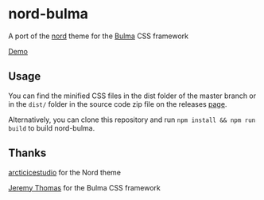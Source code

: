 # nord-bulma

A port of the [nord](https://github.com/arcticicestudio/nord) theme for the [Bulma](https://github.com/jgthms/bulma/) CSS framework

[Demo](https://sereneblue.github.io/nord-bulma)

## Usage

You can find the minified CSS files in the dist folder of the master branch or in the `dist/` folder in the source code zip file on the releases [page](https://github.com/sereneblue/nord-bulma/releases).

Alternatively, you can clone this repository and run `npm install && npm run build` to build nord-bulma.

## Thanks

[arcticicestudio](https://github.com/arcticicestudio/nord) for the Nord theme

[Jeremy Thomas](https://github.com/jgthms) for the Bulma CSS framework
